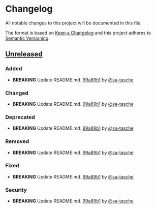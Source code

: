 # Changelog

All notable changes to this project will be documented in this file.

The format is based on [Keep a Changelog](http://keepachangelog.com/)
and this project adheres to [Semantic Versioning](http://semver.org/).

## [Unreleased](https://github.com/sa-tasche/CBOREncode/tree/HEAD)

### Added

-   **BREAKING** Update README.md. [99a89b1](https://github.com/sa-tasche/CBOREncode/commit/99a89b14d70b0e8b0ad6e575396ecd66a8519f91) by [@sa-tasche](https://github.com/sa-tasche)

### Changed

-   **BREAKING** Update README.md. [99a89b1](https://github.com/sa-tasche/CBOREncode/commit/99a89b14d70b0e8b0ad6e575396ecd66a8519f91) by [@sa-tasche](https://github.com/sa-tasche)

### Deprecated

-   **BREAKING** Update README.md. [99a89b1](https://github.com/sa-tasche/CBOREncode/commit/99a89b14d70b0e8b0ad6e575396ecd66a8519f91) by [@sa-tasche](https://github.com/sa-tasche)

### Removed

-   **BREAKING** Update README.md. [99a89b1](https://github.com/sa-tasche/CBOREncode/commit/99a89b14d70b0e8b0ad6e575396ecd66a8519f91) by [@sa-tasche](https://github.com/sa-tasche)

### Fixed

-   **BREAKING** Update README.md. [99a89b1](https://github.com/sa-tasche/CBOREncode/commit/99a89b14d70b0e8b0ad6e575396ecd66a8519f91) by [@sa-tasche](https://github.com/sa-tasche)

### Security

-   **BREAKING** Update README.md. [99a89b1](https://github.com/sa-tasche/CBOREncode/commit/99a89b14d70b0e8b0ad6e575396ecd66a8519f91) by [@sa-tasche](https://github.com/sa-tasche)
